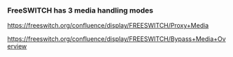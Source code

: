 ###  FreeSWITCH has 3 media handling modes

https://freeswitch.org/confluence/display/FREESWITCH/Proxy+Media

https://freeswitch.org/confluence/display/FREESWITCH/Bypass+Media+Overview
 

